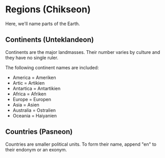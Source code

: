 # Regions (Chikseon)
Here, we'll name parts of the Earth.

## Continents (Unteklandeon)
Continents are the major landmasses. Their number varies by culture and they have no single ruler.

The following continent names are included:

- America = Ameriken
- Artic = Artikien
- Antartica = Antartikien
- Africa = Afriken
- Europe = Europen
- Asia = Asien
- Australia = Ostralien
- Oceania = Haiyanien

## Countries (Pasneon)
Countries are smaller political units. To form their name, append "en" to their endonym or an exonym.
